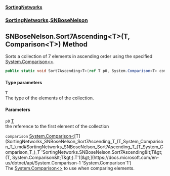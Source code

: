 #### [SortingNetworks](index.md 'index')
### [SortingNetworks](SortingNetworks.md 'SortingNetworks').[SNBoseNelson](SortingNetworks_SNBoseNelson.md 'SortingNetworks.SNBoseNelson')
## SNBoseNelson.Sort7Ascending&lt;T&gt;(T, Comparison&lt;T&gt;) Method
Sorts a collection of 7 elements in ascending order using the specified [System.Comparison&lt;&gt;](https://docs.microsoft.com/en-us/dotnet/api/System.Comparison-1 'System.Comparison`1').  
```csharp
public static void Sort7Ascending<T>(ref T p0, System.Comparison<T> comparison);
```
#### Type parameters
<a name='SortingNetworks_SNBoseNelson_Sort7Ascending_T_(T_System_Comparison_T_)_T'></a>
`T`  
The type of the elements of the collection.
  
#### Parameters
<a name='SortingNetworks_SNBoseNelson_Sort7Ascending_T_(T_System_Comparison_T_)_p0'></a>
`p0` [T](SortingNetworks_SNBoseNelson_Sort7Ascending_T_(T_System_Comparison_T_).md#SortingNetworks_SNBoseNelson_Sort7Ascending_T_(T_System_Comparison_T_)_T 'SortingNetworks.SNBoseNelson.Sort7Ascending&lt;T&gt;(T, System.Comparison&lt;T&gt;).T')  
the reference to the first element of the collection
  
<a name='SortingNetworks_SNBoseNelson_Sort7Ascending_T_(T_System_Comparison_T_)_comparison'></a>
`comparison` [System.Comparison&lt;](https://docs.microsoft.com/en-us/dotnet/api/System.Comparison-1 'System.Comparison`1')[T](SortingNetworks_SNBoseNelson_Sort7Ascending_T_(T_System_Comparison_T_).md#SortingNetworks_SNBoseNelson_Sort7Ascending_T_(T_System_Comparison_T_)_T 'SortingNetworks.SNBoseNelson.Sort7Ascending&lt;T&gt;(T, System.Comparison&lt;T&gt;).T')[&gt;](https://docs.microsoft.com/en-us/dotnet/api/System.Comparison-1 'System.Comparison`1')  
The [System.Comparison&lt;&gt;](https://docs.microsoft.com/en-us/dotnet/api/System.Comparison-1 'System.Comparison`1') to use when comparing elements.
  
